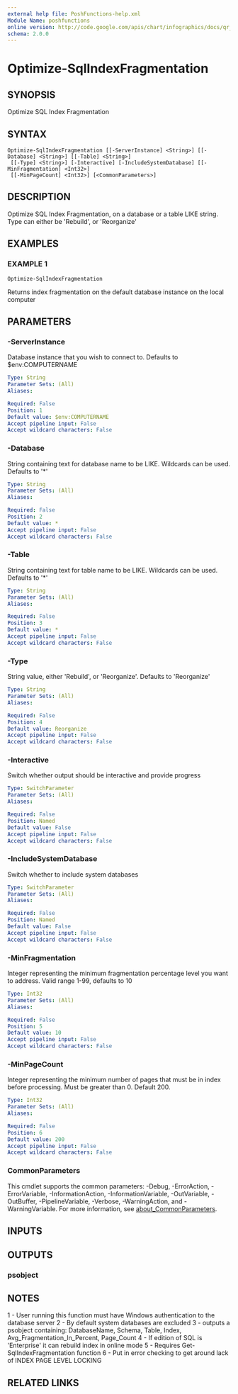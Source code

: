 ```yaml
---
external help file: PoshFunctions-help.xml
Module Name: poshfunctions
online version: http://code.google.com/apis/chart/infographics/docs/qr_codes.html
schema: 2.0.0
---
```


# Optimize-SqlIndexFragmentation

## SYNOPSIS
Optimize SQL Index Fragmentation

## SYNTAX

```
Optimize-SqlIndexFragmentation [[-ServerInstance] <String>] [[-Database] <String>] [[-Table] <String>]
 [[-Type] <String>] [-Interactive] [-IncludeSystemDatabase] [[-MinFragmentation] <Int32>]
 [[-MinPageCount] <Int32>] [<CommonParameters>]
```

## DESCRIPTION
Optimize SQL Index Fragmentation, on a database or a table LIKE string.
Type can either be 'Rebuild', or 'Reorganize'

## EXAMPLES

### EXAMPLE 1
```
Optimize-SqlIndexFragmentation
```

Returns index fragmentation on the default database instance on the local computer

## PARAMETERS

### -ServerInstance
Database instance that you wish to connect to.
Defaults to $env:COMPUTERNAME

```yaml
Type: String
Parameter Sets: (All)
Aliases:

Required: False
Position: 1
Default value: $env:COMPUTERNAME
Accept pipeline input: False
Accept wildcard characters: False
```

### -Database
String containing text for database name to be LIKE.
Wildcards can be used.
Defaults to '*'

```yaml
Type: String
Parameter Sets: (All)
Aliases:

Required: False
Position: 2
Default value: *
Accept pipeline input: False
Accept wildcard characters: False
```

### -Table
String containing text for table name to be LIKE.
Wildcards can be used.
Defaults to '*'

```yaml
Type: String
Parameter Sets: (All)
Aliases:

Required: False
Position: 3
Default value: *
Accept pipeline input: False
Accept wildcard characters: False
```

### -Type
String value, either 'Rebuild', or 'Reorganize'.
Defaults to 'Reorganize'

```yaml
Type: String
Parameter Sets: (All)
Aliases:

Required: False
Position: 4
Default value: Reorganize
Accept pipeline input: False
Accept wildcard characters: False
```

### -Interactive
Switch whether output should be interactive and provide progress

```yaml
Type: SwitchParameter
Parameter Sets: (All)
Aliases:

Required: False
Position: Named
Default value: False
Accept pipeline input: False
Accept wildcard characters: False
```

### -IncludeSystemDatabase
Switch whether to include system databases

```yaml
Type: SwitchParameter
Parameter Sets: (All)
Aliases:

Required: False
Position: Named
Default value: False
Accept pipeline input: False
Accept wildcard characters: False
```

### -MinFragmentation
Integer representing the minimum fragmentation percentage level you want to address.
Valid range 1-99, defaults to 10

```yaml
Type: Int32
Parameter Sets: (All)
Aliases:

Required: False
Position: 5
Default value: 10
Accept pipeline input: False
Accept wildcard characters: False
```

### -MinPageCount
Integer representing the minimum number of pages that must be in index before processing.
Must be greater than 0.
Default 200.

```yaml
Type: Int32
Parameter Sets: (All)
Aliases:

Required: False
Position: 6
Default value: 200
Accept pipeline input: False
Accept wildcard characters: False
```

### CommonParameters
This cmdlet supports the common parameters: -Debug, -ErrorAction, -ErrorVariable, -InformationAction, -InformationVariable, -OutVariable, -OutBuffer, -PipelineVariable, -Verbose, -WarningAction, and -WarningVariable. For more information, see [about_CommonParameters](http://go.microsoft.com/fwlink/?LinkID=113216).

## INPUTS

## OUTPUTS

### psobject
## NOTES
1 - User running this function must have Windows authentication to the database server
2 - By default system databases are excluded
3 - outputs a psobject containing:
    DatabaseName, Schema, Table, Index, Avg_Fragmentation_In_Percent, Page_Count
4 - If edition of SQL is 'Enterprise' it can rebuild index in online mode
5 - Requires Get-SqlIndexFragmentation function
6 - Put in error checking to get around lack of INDEX PAGE LEVEL LOCKING

## RELATED LINKS
